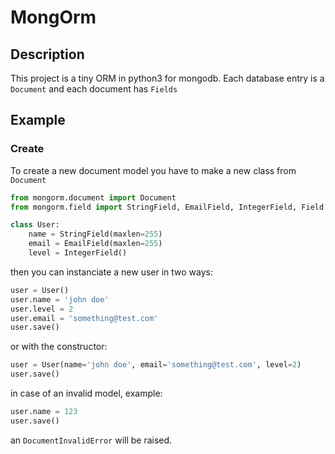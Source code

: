 # MongOrm
## Description
This project is a tiny ORM in python3 for mongodb.
Each database entry is a `Document` and each document has `Fields`

## Example
### Create
To create a new document model you have to make a new class from `Document`
```python
from mongorm.document import Document
from mongorm.field import StringField, EmailField, IntegerField, Field

class User:
    name = StringField(maxlen=255)
	email = EmailField(maxlen=255)
	level = IntegerField()
```

then you can instanciate a new user in two ways:
```python
user = User()
user.name = 'john doe'
user.level = 2
user.email = 'something@test.com'
user.save()
```

or with the constructor:
```python
user = User(name='john doe', email='something@test.com', level=2)
user.save()
```

in case of an invalid model, example:
```python
user.name = 123
user.save()
```

an `DocumentInvalidError` will be raised.

